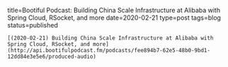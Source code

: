 
title=Bootiful Podcast: Building China Scale Infrastructure at Alibaba with Spring Cloud, RSocket, and more
date=2020-02-21
type=post
tags=blog
status=published
~~~~~~
[(2020-02-21) Building China Scale Infrastructure at Alibaba with Spring Cloud, RSocket, and more](http://api.bootifulpodcast.fm/podcasts/fee894b7-62e5-48b0-9bd1-12dd84e3e5e6/produced-audio) 
            